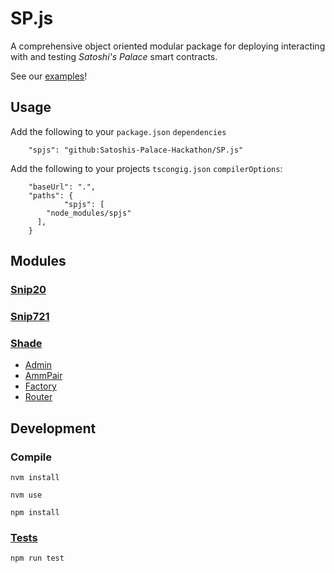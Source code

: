 # SP.js
A comprehensive object oriented modular package for deploying interacting with and testing *Satoshi's Palace* smart contracts.

See our [examples](./Examples.md)!
## Usage
Add the following to your `package.json` `dependencies`
```
	"spjs": "github:Satoshis-Palace-Hackathon/SP.js"
```

Add the following to your projects `tscongig.json` `compilerOptions`:
```
    "baseUrl": ".",
    "paths": {
            "spjs": [
        "node_modules/spjs"
      ],
    }
```
## Modules
### [Snip20](./src/modules/snip20/admin/)
### [Snip721](./src/modules/snip721/amm_pair)
### [Shade](./src/modules/shade/factory)
 - [Admin](./src/modules/shade/lp_token)
 - [AmmPair](./src/modules/shade/router)
 - [Factory](./src/modules/shade/factory)
 - [Router](./src/modules/shade/)


## Development
### Compile
```
nvm install
```
```
nvm use
```
```
npm install
```
### [Tests](./src/tests/)
```
npm run test
```

